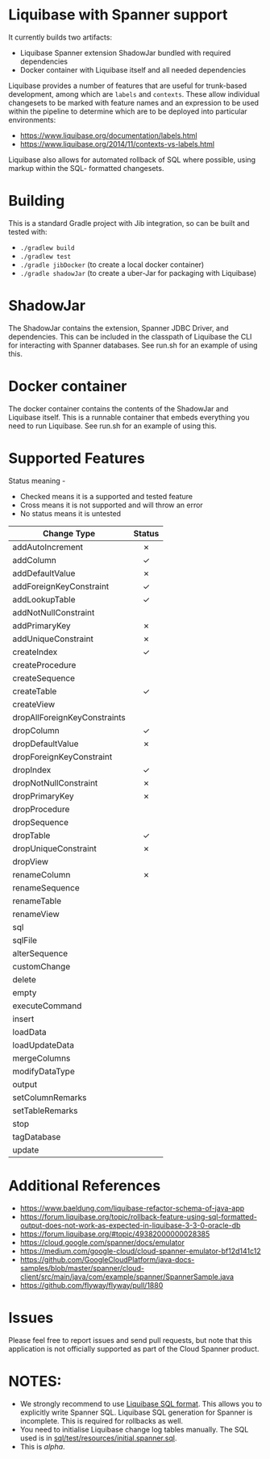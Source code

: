 # Liquibase with Spanner support
It currently builds two artifacts:

* Liquibase Spanner extension ShadowJar bundled with required dependencies
* Docker container with Liquibase itself and all needed dependencies

Liquibase provides a number of features that are useful for trunk-based development,
among which are `labels` and `contexts`. These allow individual changesets to be marked with 
feature names and an expression to be used within the pipeline to determine which are to be
deployed into particular environments:

* https://www.liquibase.org/documentation/labels.html
* https://www.liquibase.org/2014/11/contexts-vs-labels.html

Liquibase also allows for automated rollback of SQL where possible, using markup within the SQL-
formatted changesets.

# Building
This is a standard Gradle project with Jib integration, so can be built and tested with:
* `./gradlew build`
* `./gradlew test`
* `./gradle jibDocker` (to create a local docker container)
* `./gradle shadowJar` (to create a uber-Jar for packaging with Liquibase)

# ShadowJar
The ShadowJar contains the extension, Spanner JDBC Driver, and dependencies. This can be included
in the classpath of Liquibase the CLI for interacting with Spanner databases. See run.sh for an
example of using this.

# Docker container
The docker container contains the contents of the ShadowJar and Liquibase itself. This is a runnable
container that embeds everything you need to run Liquibase. See run.sh for an example of using
this.

# Supported Features

Status meaning -
 * Checked means it is a supported and tested feature
 * Cross means it is not supported and will throw an error
 * No status means it is untested

| Change Type                      | Status  |
| -------------------------------- |:-------:|
| addAutoIncrement                 | &cross; |                          
| addColumn                        | &check; |                   
| addDefaultValue                  | &cross; |                         
| addForeignKeyConstraint          | &check; |                                 
| addLookupTable                   | &check; |                        
| addNotNullConstraint             |         |                              
| addPrimaryKey                    | &cross; |                       
| addUniqueConstraint              | &cross; |                             
| createIndex                      | &check; |                     
| createProcedure                  |         |                         
| createSequence                   |         |                        
| createTable                      | &check; |                     
| createView                       |         |                    
| dropAllForeignKeyConstraints     |         |                                      
| dropColumn                       | &check; |                    
| dropDefaultValue                 | &cross; |                          
| dropForeignKeyConstraint         |         |                                  
| dropIndex                        | &check; |                   
| dropNotNullConstraint            | &cross; |                               
| dropPrimaryKey                   | &cross; |                        
| dropProcedure                    |         |                       
| dropSequence                     |         |                      
| dropTable                        | &check; |                   
| dropUniqueConstraint             | &cross; |                              
| dropView                         |         |                  
| renameColumn                     | &cross; |                      
| renameSequence                   |         |                        
| renameTable                      |         |                     
| renameView                       |         |                    
| sql                              |         |             
| sqlFile                          |         |                 
| alterSequence                    |         |                       
| customChange                     |         |                      
| delete                           |         |                
| empty                            |         |               
| executeCommand                   |         |                        
| insert                           |         |                
| loadData                         |         |                  
| loadUpdateData                   |         |                        
| mergeColumns                     |         |                      
| modifyDataType                   |         |                        
| output                           |         |                
| setColumnRemarks                 |         |                          
| setTableRemarks                  |         |                         
| stop                             |         |              
| tagDatabase                      |         |                     
| update                           |         |                


# Additional References
* https://www.baeldung.com/liquibase-refactor-schema-of-java-app
* https://forum.liquibase.org/topic/rollback-feature-using-sql-formatted-output-does-not-work-as-expected-in-liquibase-3-3-0-oracle-db
* https://forum.liquibase.org/#topic/49382000000028385
* https://cloud.google.com/spanner/docs/emulator
* https://medium.com/google-cloud/cloud-spanner-emulator-bf12d141c12
* https://github.com/GoogleCloudPlatform/java-docs-samples/blob/master/spanner/cloud-client/src/main/java/com/example/spanner/SpannerSample.java
* https://github.com/flyway/flyway/pull/1880

# Issues
Please feel free to report issues and send pull requests, but note that this application is not officially supported as part of the Cloud Spanner product.

# NOTES:

 * We strongly recommend to use [Liquibase SQL format](https://docs.liquibase.com/concepts/basic/sql-format.html). This allows
   you to explicitly write Spanner SQL. Liquibase SQL generation for Spanner is incomplete. This is required for rollbacks as well.
 * You need to initialise Liquibase change log tables manually. The SQL used is in [sql/test/resources/initial.spanner.sql](sql/test/resources/initial.spanner.sql).
 * This is *alpha*.


